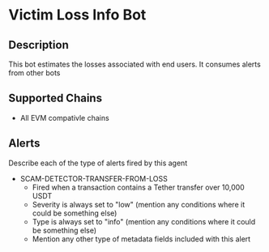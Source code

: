 # Victim Loss Info Bot

## Description

This bot estimates the losses associated with end users. It consumes alerts from other bots

## Supported Chains

- All EVM compativle chains

## Alerts

Describe each of the type of alerts fired by this agent

- SCAM-DETECTOR-TRANSFER-FROM-LOSS
  - Fired when a transaction contains a Tether transfer over 10,000 USDT
  - Severity is always set to "low" (mention any conditions where it could be something else)
  - Type is always set to "info" (mention any conditions where it could be something else)
  - Mention any other type of metadata fields included with this alert


